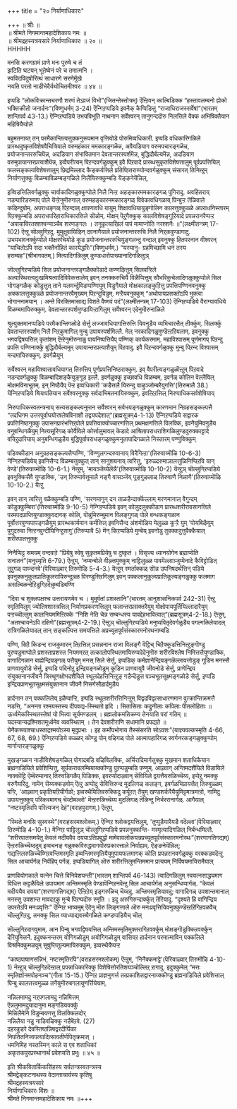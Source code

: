 +++
title = "२० निर्याणाधिकारः"

+++
॥ श्रीः ॥  
॥ श्रीमते निगमान्तमहादेशिकाय नमः ॥  
॥ श्रीमद्रहस्यत्रयसारे निर्याणाधिकारः ॥ २० ॥  
HHHHH  

मनसि करणग्रामं प्राणे मनः पुरुषे च तं  
झटिति घटयन् भूतेष्वेनं परे च तमात्मनि ।  
स्वविदविदुषोरित्थं साधारणे सरणेर्मुखे  
नयति परतो नाडीभेदैर्यथोचितमीश्वरः ॥ ४४ ॥

इप्पडि “लोकविक्रान्तचरणौ शरणं तेऽव्रजं विभो”(जितन्तेस्तोत्रम्) ऎऩ्ऱिवन् काल्बिडिक्क “हस्तावलम्बनो ह्येको भक्तिक्रीतो जनार्दनः”(विष्णुधर्मम् 3-24) ऎन्गिऱप्पडिये इवनैक् कैप्पिडित्तु “राजाधिराजस्सर्वेषां”(भारतम् शान्तिपर्व 43-13.) ऎन्गिऱप्पडिये उभयविभूति नाथनान सर्वेश्वरन् तानुगन्ददॊरु निलत्तिले वैक्क अभिषिक्तैयान महिषियैप्पोले

बहुमतनाय्त् तन् परमैकान्तित्वत्तुक्कनुरूपमान वृत्तियोडे पोरुमिव्वधिकारी. इप्पडि वधिकारिगळिले प्रारब्धदुष्कृतविशेषवैचित्रियाले वरुमहंकार ममकारङ्गळॆन्न, अवैयडियाग वरुमपचारङ्गळॆन्न, प्रयोजनान्तररुचियॆन्न, अदडियाग संभावितमान देवतान्तरस्पर्शमॆन्न, बुद्धिदौर्बल्यमॆन्न, अदडियाग वरुमुपायान्तरप्रत्याशैयॆन्न, इव्वैपरीत्यम् पिऱन्दवर्गळुक्कुम् इवै पिऱवादे प्रारब्धसुकृतविशेषत्तालुम् पूर्वप्रपत्तियिल् फलसङ्कल्पविशेषत्तालुम् छिद्रमिल्लाद कैङ्कर्यत्तिले प्रतिष्ठितराय्प्पोन्दवर्गळुक्कुम् संसारत् तिनिऩ्ऱुम् निर्याणत्तुक्कु विळम्बाविळम्बङ्गळिले निलैयिरुक्कुम्बडि यॆङ्ङनेयॆन्निल्,

इव्विडत्तिलिवर्गळुक्कु चार्वाकादिगळुक्कुप्पोले निलै निऩ्ऱ अहङ्कारममकारङ्गळ् पुगिरादु. अवहितराय् नडप्पारिडरुमाप् पोले यॆऩ्ऱेनुमॊरुगाल् वरुमहङ्कारममकारङ्गळ् विवेकावधिगळाय् पिन्बुऱ्ऱ तॆळिवाले कऴिन्दुबोम्. अपराधङ्गळ् पिऱन्दाल् क्षापणावधि यायुम् शिक्षावधियायुङ्गोलिन कालत्तुक्कुळ्ळे अपराधनिस्तारम् पिऱक्कुम्बडि अपराधपरिहाराधिकारत्तिले सॊन्नोम्. मोक्षम् पॆऱुगैक्कुक् कालविशेषङ्गुऱियादे प्रपन्नरानरैप्पऱ्ऱ “अपायाविरतश्शश्वन्माञ्चैव शरणङ्गतः । तनूकृत्याखिलं पापं मामाप्नोति नरश्शनैः ॥”(लक्ष्मीतन्त्रम् 17-102) ऎऩ्ऱु सॊल्लुगिऱदु. मुमुक्षुवायिऴिन् दवनागैयाले प्रयोजनान्तररुचि निलै निऱ्‌कवुण्डागादु. उभयभावनर्क्कुप्पोले मोक्षरुचियोडे कूड प्रयोजनान्तररुचियुङ्गलन्दु वन्दाल् इवनुक्कु हितपरनान वीश्वरन् “याचितोऽपि सदा भक्तैर्नाहितं कारयेद्धरिः”(विष्णुधर्मम्.) “यस्यानु- ग्रहमिच्छामि धनं तस्य हराम्यह”(श्रीभागवतम्.) मित्यादिगळिलुम् कुण्डधारोपाख्यानादिगळिलुञ्

जॊल्लुगिऱप्पडिये सिल प्रयोजनान्तरङ्गळैक्कॊडादे कण्णऴित्तुम् सिलवऱ्ऱिले अल्पास्थिरत्वदुःखमिश्रत्वादिविवेकत्तालेय् इवन् तनक्करुचियै विळैप्पित्तुम् सौभरिकुचेलादिगळुक्कुप्पोले सिल भोगङ्गळैक् कॊडुत्तुत् ताने यलमर्न्दुविडप्पण्णियुम् विडुगैयाले मोक्षकालङ्कुऱित्तु प्रपत्तिपण्णिनवनुक्कु अक्कालत्तुक्कुळ्ळे प्रयोजनान्तरवैमुख्यम् पिऱन्दुविडुम्. मऱ्ऱैयवनुक्कुम् “अथोपायप्रसक्तोऽपि भुक्त्वा भोगाननामयान् । अन्ते विरक्तिमासाद्य विशते वैष्णवं पदं”(लक्ष्मीतन्त्रम् 17-103) ऎन्गिऱप्पडिये वैराग्यावधिये विळम्बमायिरुक्कुम्. देवतान्तरस्पर्शमुण्डायिऱ्ऱागिलुम् सर्वेश्वरन् एदेनुमॊरुनाळिले

श्रुत्युक्तमानप्पडिये परमैकान्तिगळोडे सेर्त्तु लज्जावधियागत्तिरुत्ति यिवनुडैय व्यभिचारत्तैत् तीर्क्कुम्. सिलर्क्कु देवतान्तरस्पर्शम् निलै निऱ्‌कुमागिल् मुन्बु उपायस्पर्शमिल्लै. मेल् नरकादिगळुमुण्डॆऩ्ऱऱियलाम्. इवनुक्कु भगवद्विषयत्तिल् कृतांशम् ऎऩ्ऱेनुमॊरुनाळु पायनिष्पत्तियैप् पण्णिक् कार्यकरमाम्. महाविश्वासम् पूर्णमागप् पिऱन्दु प्रपत्ति पण्णिनार्क्कु बुद्धिदौर्बल्यमुम् उपायान्तरप्रत्याशैयुम् पिऱवादु. इवै पिऱन्दवर्गळुक्कु मुन्बु पिऱन्द विश्वासम् मन्दमायिरुक्कुम्. इवर्गळैयुम्

सर्वेश्वरन् महाविश्वासावधियागत् तिरुत्तिप् पूर्णप्रपत्तिनिष्ठराक्कुम्. इव् वैपरीत्यङ्गळुळॊऩ्ऱुम् पिऱवादे नडन्दवर्गळुक्कु विळम्बादिशङ्कैयुङ्गूड इल्लै. इवर्गळुक्कु इच्छावधि विळम्बम्. इवर्गळ् कोलिन वॆल्लैयिल् मोक्षमविनाभूतम्. इन् निष्ठैयैप् पॆऱ्ऱ इव्वधिकारी 'कडैत्तलै यिरुन्दु वाऴुञ्जोम्बरैयुगत्ति'(तिरुमालै 38.) यॆन्गिऱप्पडिये श्रियःपतियान सर्वेश्वरनुक्कु सर्वदाभिमतनायिरुक्कुम्. इवऩ्ऱिऱत्तिल् निरुपाधिकसर्वशेषियाय्

निरुपाधिकस्वतन्त्रनाय् सत्यसङ्कल्पनुमान सर्वेश्वरन् सर्वभयङ्गळुक्कुम् कारणमान निग्रहसङ्कल्पत्तै “तदधिगम उत्तरपूर्वाघयोरश्लेषविनाशौ तद्वयपदेशात्”(ब्रह्मसूत्रम्4-1-13) ऎन्गिऱप्पडिये सद्वारक प्रपत्तिनिष्ठनुक्कु उपासनप्रारंभत्तिऱ्‌पोले प्रपत्तिवाक्योच्चारणत्तिल् प्रथमक्षणत्तिले विलक्कि, इवनैयुमिवनुडैय वनुबन्धिगळैयुम् नित्यसूरिगळ् कोर्वैयिले कोर्त्तालुमावल् कॆडादे आश्रितापराधराशिगळिलुण्डदुरुक्काट्टादे वयिऱुदारियाय् अनुबन्धिगळुडैय बुद्धिपूर्वापराधङ्गळुक्कुमनुतापादिगळाले निस्तारम् पण्णुविक्कुम्

पडिक्कीडान अनुग्रहसङ्कल्पत्तैप्पण्णि, 'विण्णुलगन्दरुवानाय् विरैगिऩ्ऱा'(तिरुवाय्मॊऴि 10-6-3) नॆन्गिऱप्पडियेय् इवनिसैन्द विळम्बत्तुक्कुत् तान् सानुशयनाय् त्वरित्तु, 'इरुळ्दरुमाञालत्तुळिनिप्पिऱवि यान् वेण्डे'(तिरुवाय्मॊऴि 10-6-1.) नॆऩ्ऱुम्, 'मायञ्जॆय्येलॆन्नै'(तिरुवाय्मॊऴि 10-10-2) यॆऩ्ऱुञ् चॊल्लुगिऱप्पडिये इवनुक्किसैवै युण्डाक्कि, 'उन् तिरुमार्वत्तुमालै नङ्गै वासञ्जॆय् पूङ्गुऴलाळ् तिरुवाणै निन्नाणै'(तिरुवाय्मॊऴि 10-10-2.) यॆऩ्ऱु

इवन् तान् त्वरित्तु वळैक्कुम्बडि पण्णि, 'सरणमागुन् दन ताळडैन्दार्क्कॆल्लाम् मरणमानाल् वैगुन्दम् कॊडुक्कुम्बिरा'(तिरुवाय्मॊऴि 9-10-5) नॆन्गिऱप्पडिये इवन् कोलुदलुक्कीडाग प्रारब्धशरीरावसानत्तिले परमपदप्राप्तियुण्डाक्कुवदागक् कोलि, पॊन्नुमिरुम्बुमान विलङ्गुगळ् पोले बन्धकङ्गळान पूर्वोत्तरपुण्यपापङ्गळैयुम् प्रारब्धकार्यमान कर्मत्तिल् इवनिसैन्द अंशमॊऴिय मेलुळ्ळ कूऱ्ऱै युम् 'पोयबिऴैयुम् पुगुदरुवा निऩ्ऱनवुन्दीयिनिऱ्ऱूसागु'(तिरुप्पावै 5) मॆन् किऱप्पडिये मुन्बेय् इवनोडु तुवक्कऱुत्तुवैक्कैयाल् शरीरपातत्तुक्कु

निनैप्पिट्ट समयम् वन्दवाऱे “प्रियेषु स्वेषु सुकृतमप्रियेषु च दुष्कृतं । विसृज्य ध्यानयोगेन ब्रह्माप्येति सनातनं”(मनुस्मृति 6-79.) ऎऩ्ऱुम्, 'नम्मन्बोले वीऴ्त्तमुक्कुम् नाट्टिलुळ्ळ पावमॆल्लाञ्जुम्मॆनादे कैविट्टोडित् तूऱुगळ् पाय्न्दनवे'(पॆरियाऴ्वार् तिरुमॊऴि 5-4-3.) यॆऩ्ऱुम् स्मर्ताक्कळ् सॊन्न उपनिषदर्थत्तिन् पडिये इवनुक्कनुकूलप्रातिकूलरायिरुन्दुळ्ळ विरण्डुसिऱगिलुम् इवन् पक्कलानुकूल्यप्रातिकूल्यङ्गळुक्कु फलमाग असल्बिळन्देऱिडुगिऱदॆन्नुम्बडिबण्णि

“दिवा च शुक्लपक्षश्च उत्तरायणमेव च । मुमूर्षतां प्रशस्तानि”(भारतम् आनुशासनिकपर्व 242-31) ऎऩ्ऱु स्मृतियिलुम् ज्योतिश्शास्त्रत्तिल् निर्याणप्रकरणत्तिलुम् फलान्तरप्रसक्तरैयुम् मोक्षोपायपूर्तियिल्लादारैयुम् पऱ्ऱच्चॊल्लुम् कालनियममिऩ्ऱिक्के “निशि नेति चेन्न सम्बन्धस्य यावद्देहभावित्वात्”(ब्रह्मसूत्रम्4-2-18.) ऎऩ्ऱुम्, “अतश्चायनेऽपि दक्षिणे”(ब्रह्मसूत्रम्4-2-19.) ऎऩ्ऱुञ् चॊल्लुगिऱप्पडिये मनुष्यपितृदेवर्गळुडैय पगल्गळिलेयादल् रात्रिगळिलेयादल् तान् सङ्कल्पित्त समयत्तिले अप्रच्युतपूर्वसंस्कारमनोरथनाम्बडि

पण्णि, सिऱै किडन्द राजकुमारन् तिऱत्तिल् प्रसन्ननान राजा विलङ्गै वॆट्टिच् चिऱैक्कूडत्तिनिऩ्ऱुङ्गॊण्डु पुऱप्पडुमाप्पोले प्रशस्ताप्रशस्त नियममऱत् तत्कालोपस्थितमायिरुप्पदेदेनुमॊरु शरीरविश्लेष निमित्तत्तैयुण्डाक्कि, वागादिगळान बाह्येन्द्रियङ्गळ् पत्तैयुम् मनस् सिले सेर्त्तु, इप्पडिक् कर्मज्ञानेन्द्रियङ्गळॆल्लावत्तोडुङ् गूडिन मनस्सै प्राणवायुवोडे सेर्त्तु, इप्पडि पदिनोऱु इन्द्रियङ्गळोडुम् कूडिन प्राणवायुवै जीवनोडे सेर्त्तु, प्राणेन्द्रिय संयुक्तनानजीवनै त्रिस्थूणक्षोभदशैयिले स्थूलदेहत्तिनिऩ्ऱुङ् गडैन्दॆडुत्त पञ्चभूतसूक्ष्मङ्गळोडे सेर्त्तु, इप्पडि इन्द्रियप्राणभूतसूक्ष्मसंयुक्तनान जीवनै निसर्गसौहार्दमुडैय

हार्दनान तन् पक्कलिलेय् इळैप्पाऱ्ऱि, इप्पडि स्थूलशरीरत्तिनिऩ्ऱुम् विद्वदविद्वत्साधारणमान वुत्क्रान्तिक्रमत्तै नडत्ति, “अनन्ता रश्मयस्तस्य दीपवद्य-स्स्थितो हृदि । सितासिताः कद्रुनीलाः कपिलाः पीतलोहिताः ॥ ऊर्ध्वमेकस्स्थितस्तेषां यो भित्वा सूर्यमण्डलम् । ब्रह्मलोकमतिक्रम्य तेनयाति परां गतिम् ॥ यदस्यान्यद्रश्मिशतमूर्ध्वमेव व्यवस्थितम् । तेन देवशरीराणि सधामानि प्रपद्यते ॥ येनैकरूपाश्चाधस्ताद्रश्मयोऽस्य मृदुप्रभाः । इह कर्मोपभोगाय तैस्संसरति सोऽवशः”(याज्ञ्यवल्कस्मृति 4-66, 67, 68, 69.) ऎन्गिऱप्पडिये कळ्ळर् कॊण्डु पोम् वऴिगळ् पोले आत्मापहारिगळ् स्वर्गनरकङ्गळुक्कुप्पोम् मार्गान्तरङ्गळुक्कु

मुखङ्गळान नाडीविशेषङ्गळिल् पोगादबडि वऴिविलक्कि, अर्चिरादिमार्गत्तुक्कु मुखमान शताधिकैयान ब्रह्मनाडियिले प्रवेशिप्पित्तु, सूर्यकरावलम्बियाय्क्कॊण्डु पुऱप्पडुम्बडि पण्णुम्. आऴ्वान् अन्तिमदशैयिले विडायिले नाक्कॊट्टि ऎम्बॆरुमानार् तिरुवडिगळैप् पिडिक्क, इवरप्पोदाऴ्वान् सॆवियिले द्वयत्तैयरुळिच्चॆय्य, इप्पेऱु नमक्कु वरुगैयरिदु, नामॆन् सॆय्यक्कडवोम् ऎऩ्ऱु अप्पोदु सेवित्तिरुन्द मुदलिगळ् कलङ्ग, इवर्गळभिप्रायत्तैत् तिरुवुळ्ळम् पऱ्ऱि, 'आऴ्वान् प्रकृतियऱियीर्गळो; इव्वस्थैयिलिवरुक्किदु कर्पूरत् तैयुम् खण्डशर्करैयैयुमिट्टमात्रमऩ्ऱो, नामिदु उपायत्तुक्कुप् परिकरमागच् चॆय्दोमल्लो' मॆऩ्ऱरुळिच्चॆय्य मुदलिगळ् तॆळिन्दु निर्भररानार्गळ्. आगैयाल् “नष्टस्मृतिरपि परित्यजन् देहं”(वराहपुराणम्.) ऎऩ्ऱुम्,

“स्थिते मनसि सुस्वस्थे”(वराहसरमश्लोकम्.) ऎन्गिऱ श्लोकद्वयत्तिलुम्, 'तुप्पुडैयारैयडै वदॆल्ला'(पॆरियाऴ्वार् तिरुमॊऴि 4-10-1.) मॆन्गिऱ पाट्टिलुञ् चॊल्लुगिऱप्पडिये प्रपन्ननुक्कन्ति- मस्मृत्यादिगळिल् निर्बन्धमिल्लै. “शरीरपातसमयेतु केवलं मदीयवैव दययाऽतिप्रबुद्धो मामेवावलोकयन्नप्रच्युतपूर्वसंस्कारमनोरथः”(शरणागतिगद्यम्) ऎऩ्ऱरुळिच्चॆय्ददुम् इव्वचनङ् गळुक्कविरुद्धमागवॊरुप्रकारत्ताले निर्वाह्यम्. ऎङ्ङनेयॆन्निल्; गद्यत्तिलरुळिच्चॆय्गिऱवन्तिमस्मृति इव्वन्तिमस्मृतियैयुमुपायफलमागक् कोलि प्रपन्नरानवर्गळुक्कु वरक्कडवदॆऩ्ऱु सिल आचार्यर्गळ् निर्वहिप् पर्गळ्. इप्पडियागिल् ऒरु शरीरत्तिलुमन्तिममान प्रत्ययम् निर्विषयमायिरामैयाल्

प्राणवियोगकाले यत्नेन चित्ते विनिवेशयन्ती”(भारतम् शान्तिपर्व 46-143) त्यादिगळिलुम् स्वयत्नसाद्ध्यमाग विधित्त कट्टळैयिले उपायमाग अन्तिमस्मृति वेण्डावॆन्गिऱनवॆऩ्ऱु सिल आचार्यर्गळ् अनुसन्धिप्पार्गळ्. “केवलं मदीययैव दयया”(शरणागतिगद्यम्) ऎऩ्ऱिऱेय् इङ्गरुळिच् चॆय्ददु. अन्तिमस्मृतियावदु; वागादिगळ् उपशान्तमानाल् मनस्सु उपशान्त मावदऱ्‌कु मुन्बे पिऱप्पदॊरु स्मृति । इदु अरुगिरुन्दार्क्कुत् तॆरियादु. “दृश्यते हि वागिन्द्रिय उपरतेऽपि मनःप्रवृत्तिः” ऎन्गिऱ भाष्यमुम् ऎदेनु मॊरु लिङ्गत्ताले ऒरु मनःप्रवृत्तियिवनुक्कुण्डॆऩ्ऱऱिगिऱवळवैच् चॊल्लुगिऱदु, तनक्कु सिल व्याध्याद्यवस्थैगळिले कण्डप्पडियैच् चॊल्

सॊल्लुगिऱदागवुमाम्. आन पिन्बु भगवद्विषयत्तिल् अन्तिमस्मृतिमुक्तरागिऱवर्क्कुम् मोक्षङ्गॊडुक्किऱवर्क्कुन् दॆरियुमित्तनै. इदुक्कनन्तरम् योगिगळोडुम् अयोगिगळोडुम् वासियऱ हार्दनान परमात्माविन् पक्कलिले विश्रमिक्कुमळवुम् सुषुप्तितुल्यमायिरुक्कुम्. इव्वस्थैयैप्पऱ्ऱ

“काष्ठपाषाणसन्निभं, नष्टस्मृतिरपि”(वराहसरमश्लोकम्) ऎऩ्ऱुम्, 'निनैक्कमाट्टे'(पॆरियाऴ्वार् तिरुमॊऴि 4-10-1) नॆऩ्ऱुञ् चॊल्लुगिऱदॆऩ्ऱाल् प्रपन्नाधिकारिक्कु विशेषित्तोरतिशयञ्चॊल्लिऱ्‌ ऱागादु. इदुक्कुमेल् “मत्तः स्मृतिर्ज्ञानमपोहनञ्च”(गीता 15-15.) ऎन्गिऱ प्राज्ञनुणर्त्त तत्प्रकाशितद्वारनाय्क्कॊण्डु ब्रह्मनाडियिले प्रवेशित्ताल् पिन्बु कालतत्त्वमुळ्ळ तनैयुमॊरुबगलायुणर्त्तियेयाम्.

नन्निलमामदु नऱ्‌पगलामदु नन्निमित्तम्  
ऎन्नलुमामदुयादानुमा मङ्गडियवर्क्कु  
मिन्निलैमेनि विडुम्बयणत्तु विलक्किलदोर्  
नन्निलैया नडु नाडिवऴिक्कु नडैबॆऱवे. (27)  
दहरकुहरे देवस्तिष्ठन्निषद्वरदीर्घिका  
निपतितनिजापत्यादित्सावतीर्णपितृक्रमात् ।  
धमनिमिह नस्तस्मिन् काले स एव शताधिकां  
अकृतकपुरप्रस्थानार्थं प्रवेशयति प्रभुः ॥ ४५ ॥  

इति श्रीकवितार्किकसिंहस्य सर्वतन्त्रस्वतन्त्रस्य  
श्रीमद्वेङ्कटनाथस्य वेदान्ताचार्यस्य कृतिषु  
श्रीमद्रहस्यत्रयसारे  
निर्याणाधिकारः विंशः ॥  
श्रीमते निगमान्तमहादेशिकाय नमः ॥+++
